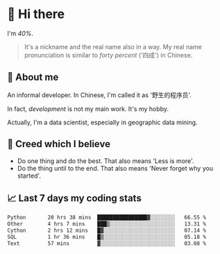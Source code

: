 # 👋 Hi there

I'm *40%*.

> It's a nickname and the real name also in a way.
> My real name pronunciation is similar to *forty percent* ('四成') in Chinese.

## :speech_balloon: About me

An informal developer. In Chinese, I'm called it as '野生的程序员'.

In fact, _development_ is not my main work. It's my hobby.

Actually, I'm a data scientist, especially in geographic data mining.

## :see_no_evil: Creed which I believe

- Do one thing and do the best. That also means 'Less is more'.
- Do the thing until to the end. That also means 'Never forget why you started'.

## :chart_with_upwards_trend: Last 7 days my coding stats

<!--START_SECTION:waka-->

```txt
Python       20 hrs 38 mins  ████████████████▓░░░░░░░░   66.55 %
Other        4 hrs 7 mins    ███▒░░░░░░░░░░░░░░░░░░░░░   13.31 %
Cython       2 hrs 12 mins   █▓░░░░░░░░░░░░░░░░░░░░░░░   07.14 %
SQL          1 hr 36 mins    █▒░░░░░░░░░░░░░░░░░░░░░░░   05.18 %
Text         57 mins         ▓░░░░░░░░░░░░░░░░░░░░░░░░   03.08 %
```

<!--END_SECTION:waka-->
